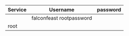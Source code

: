 | Service | Username    | password |
| ------- | ----------- | -------- |
|         | falconfeast rootpassword |
| root    |             |          |